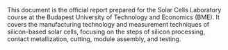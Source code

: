 This document is the official report prepared for the Solar Cells Laboratory course at the Budapest University of Technology and Economics (BME). It covers the manufacturing technology and measurement techniques of silicon-based solar cells, focusing on the steps of silicon processing, contact metallization, cutting, module assembly, and testing.
